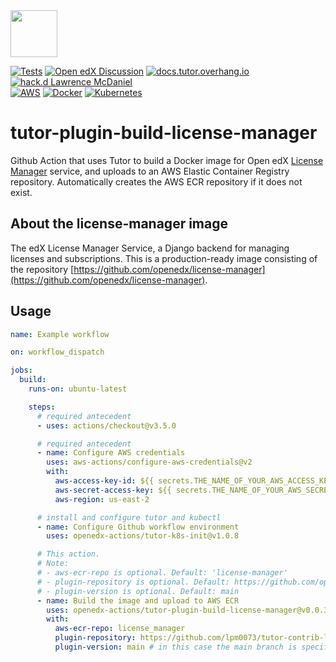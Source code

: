 <img src="https://avatars.githubusercontent.com/u/40179672" width="75">

[![Tests](https://github.com/openedx-actions/tutor-plugin-build-license-manager/actions/workflows/testRelease.yml/badge.svg)](https://github.com/openedx-actions/tutor-plugin-build-license-manager/actions)
[![Open edX Discussion](https://img.shields.io/static/v1?logo=discourse&label=Forums&style=flat-square&color=000000&message=discuss.openedx.org)](https://discuss.openedx.org/)
[![docs.tutor.overhang.io](https://img.shields.io/static/v1?logo=readthedocs&label=Documentation&style=flat-square&color=blue&message=docs.tutor.overhang.io)](https://docs.tutor.overhang.io)
[![hack.d Lawrence McDaniel](https://img.shields.io/badge/hack.d-Lawrence%20McDaniel-orange.svg)](https://lawrencemcdaniel.com)<br/>
[![AWS](https://img.shields.io/badge/AWS-%23FF9900.svg?style=for-the-badge&logo=amazon-aws&logoColor=white)](https://aws.amazon.com/)
[![Docker](https://img.shields.io/badge/docker-%230db7ed.svg?style=for-the-badge&logo=docker&logoColor=white)](https://www.docker.com/)
[![Kubernetes](https://img.shields.io/badge/kubernetes-%23326ce5.svg?style=for-the-badge&logo=kubernetes&logoColor=white)](https://kubernetes.io/)

# tutor-plugin-build-license-manager

Github Action that uses Tutor to build a Docker image for Open edX [License Manager](https://github.com/openedx/license-manager) service, and uploads to an AWS Elastic Container Registry repository. Automatically creates the AWS ECR repository if it does not exist.

## About the license-manager image

The edX License Manager Service, a Django backend for managing licenses and subscriptions. This is a production-ready image consisting of the repository [https://github.com/openedx/license-manager](https://github.com/openedx/license-manager).

## Usage

```yaml
name: Example workflow

on: workflow_dispatch

jobs:
  build:
    runs-on: ubuntu-latest

    steps:
      # required antecedent
      - uses: actions/checkout@v3.5.0

      # required antecedent
      - name: Configure AWS credentials
        uses: aws-actions/configure-aws-credentials@v2
        with:
          aws-access-key-id: ${{ secrets.THE_NAME_OF_YOUR_AWS_ACCESS_KEY_ID }}
          aws-secret-access-key: ${{ secrets.THE_NAME_OF_YOUR_AWS_SECRET_ACCESS_KEY }}
          aws-region: us-east-2

      # install and configure tutor and kubectl
      - name: Configure Github workflow environment
        uses: openedx-actions/tutor-k8s-init@v1.0.8

      # This action.
      # Note:
      # - aws-ecr-repo is optional. Default: 'license-manager'
      # - plugin-repository is optional. Default: https://github.com/openedx/license-manager.git
      # - plugin-version is optional. Default: main
      - name: Build the image and upload to AWS ECR
        uses: openedx-actions/tutor-plugin-build-license-manager@v0.0.3
        with:
          aws-ecr-repo: license_manager
          plugin-repository: https://github.com/lpm0073/tutor-contrib-license-manager.git
          plugin-version: main # in this case the main branch is specified. You may also specify a tag
```
